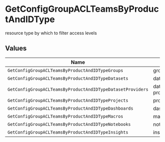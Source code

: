 # GetConfigGroupACLTeamsByProductAndIDType

resource type by which to filter access levels


## Values

| Name                                                       | Value                                                      |
| ---------------------------------------------------------- | ---------------------------------------------------------- |
| `GetConfigGroupACLTeamsByProductAndIDTypeGroups`           | groups                                                     |
| `GetConfigGroupACLTeamsByProductAndIDTypeDatasets`         | datasets                                                   |
| `GetConfigGroupACLTeamsByProductAndIDTypeDatasetProviders` | dataset-providers                                          |
| `GetConfigGroupACLTeamsByProductAndIDTypeProjects`         | projects                                                   |
| `GetConfigGroupACLTeamsByProductAndIDTypeDashboards`       | dashboards                                                 |
| `GetConfigGroupACLTeamsByProductAndIDTypeMacros`           | macros                                                     |
| `GetConfigGroupACLTeamsByProductAndIDTypeNotebooks`        | notebooks                                                  |
| `GetConfigGroupACLTeamsByProductAndIDTypeInsights`         | insights                                                   |